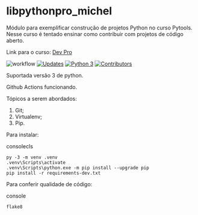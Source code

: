 # libpythonpro_michel
Módulo para exemplificar construção de projetos Python no curso Pytools. 
Nesse curso é tentado ensinar como contribuir com projetos de código aberto.

Link para o curso: [Dev Pro](https://plataforma.dev.pro.br/)

![workflow](https://github.com/michel4lves/libpythonpro-michel/actions/workflows/main.yml/badge.svg)
[![Updates](https://pyup.io/repos/github/Michel4lves/libpythonpro_michel/shield.svg)](https://pyup.io/repos/github/Michel4lves/libpythonpro/)
[![Python 3](https://pyup.io/repos/github/Michel4lves/libpythonpro_michel/python-3-shield.svg)](https://pyup.io/repos/github/Michel4lves/libpythonpro/)
[![Contributors](https://img.shields.io/github/contributors/Michel4lves/libpythonpro_michel.svg)](https://github.com/Michel4lves/libpythonpro_michel/graphs/contributors)

Suportada versão 3 de python.

Github Actions funcionando.

Tópicos a serem abordados:
1. Git;
2. Virtualenv;
3. Pip.

Para instalar:

consolecls

    py -3 -m venv .venv
    .venv\Scripts\activate
    .venv\Scripts\python.exe -m pip install --upgrade pip
    pip install -r requirements-dev.txt

Para conferir qualidade de código:

console

    flake8

